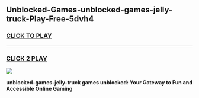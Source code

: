 
## Unblocked-Games-unblocked-games-jelly-truck-Play-Free-5dvh4
<h3>
<a href="https://premium76.site?title=unblocked-games-jelly-truck&ref=23A">CLICK TO PLAY</a></h3>
<hr>

<h3>
<a href="https://premium76.site?title=unblocked-games-jelly-truck&ref=23A">CLICK 2 PLAY</a>
  
</h3>

<a href="https://premium76.site?title=unblocked-games-jelly-truck&ref=23A"><img src="https://clearcache.store/games.png"></a>


**unblocked-games-jelly-truck games unblocked: Your Gateway to Fun and Accessible Online Gaming**
